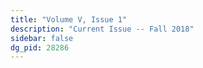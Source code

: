 ```yaml
---
title: "Volume V, Issue 1"
description: "Current Issue -- Fall 2018"
sidebar: false
dg_pid: 28286
---
```


